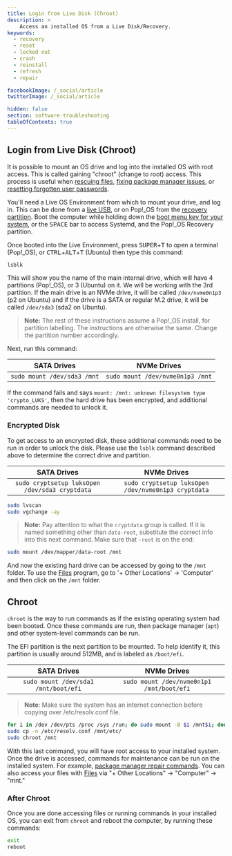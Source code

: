 ```yaml
---
title: Login from Live Disk (Chroot)
description: >
    Access an installed OS from a Live Disk/Recovery.
keywords:
  - recovery
  - reset
  - locked out
  - crash
  - reinstall
  - refresh
  - repair

facebookImage: /_social/article
twitterImage: /_social/article

hidden: false
section: software-troubleshooting
tableOfContents: true
---
```


## Login from Live Disk (Chroot)

It is possible to mount an OS drive and log into the installed OS with root access. This is called gaining "chroot" (change to root) access. This process is useful when [rescuing files](/articles/disaster-recovery), [fixing package manager issues](/articles/package-manager-pop), or [resetting forgotten user passwords](/articles/password).

You'll need a Live OS Environment from which to mount your drive, and log in. This can be done from a [live USB](/articles/live-disk), or on Pop!_OS from the [recovery partition](/articles/pop-recovery).
Boot the computer while holding down the [boot menu key for your system](/articles/boot-menu), or the <kbd>SPACE</kbd> bar to access Systemd, and the Pop!\_OS Recovery partition.

Once booted into the Live Environment, press <kbd>SUPER</kbd>+<kbd>T</kbd> to open a terminal (Pop!\_OS), or <kbd>CTRL</kbd>+<kbd>ALT</kbd>+<kbd>T</kbd> (Ubuntu) then type this command:

```bash
lsblk
```

This will show you the name of the main internal drive, which will have 4 partitions (Pop!\_OS), or 3 (Ubuntu) on it.  We will be working with the 3rd partition.  If the main drive is an NVMe drive, it will be called `/dev/nvme0n1p3` (p2 on Ubuntu) and if the drive is a SATA or regular M.2 drive, it will be called `/dev/sda3` (sda2 on Ubuntu).

>**Note:** The rest of these instructions assume a Pop!\_OS install, for partition labelling. The instructions are otherwise the same. Change the partition number accordingly.

Next, run this command:

| **SATA Drives**           | **NVMe Drives**                |
|:-------------------------:|:------------------------------:|
| ```sudo mount /dev/sda3 /mnt``` | ```sudo mount /dev/nvme0n1p3 /mnt``` |

If the command fails and says `mount: /mnt: unknown filesystem type 'crypto_LUKS'`, then the hard drive has been encrypted, and additional commands are needed to unlock it.  

### Encrypted Disk

To get access to an encrypted disk, these additional commands need to be run in order to unlock the disk.  Please use the `lsblk` command described above to determine the correct drive and partition.

| **SATA Drives**                                    | **NVMe Drives**                                   |
|:--------------------------------------------------:|:-------------------------------------------------:|
| ```sudo cryptsetup luksOpen /dev/sda3 cryptdata```       | ```sudo cryptsetup luksOpen /dev/nvme0n1p3 cryptdata``` |

```bash
sudo lvscan
sudo vgchange -ay
```

>**Note:** Pay attention to what the `cryptdata` group is called. If it is named something other than `data-root`, substitute the correct info into this next command.  Make sure that `-root` is on the end:

```bash
sudo mount /dev/mapper/data-root /mnt
```

And now the existing hard drive can be accessed by going to the `/mnt` folder.  To use the <u>Files</u> program, go to '+ Other Locations' -> 'Computer' and then click on the `/mnt` folder.

## Chroot

`chroot` is the way to run commands as if the existing operating system had been booted.  Once these commands are run, then package manager (`apt`) and other system-level commands can be run.

The EFI partition is the next partition to be mounted. To help identify it, this partition is usually around 512MB, and is labeled as `/boot/efi`.

| **SATA Drives**                       | **NVMe Drives**                          |
|:-------------------------------------:|:----------------------------------------:|
| ```sudo mount /dev/sda1 /mnt/boot/efi```    | ```sudo mount /dev/nvme0n1p1 /mnt/boot/efi```  |

>**Note**: Make sure the system has an internet connection before copying over /etc/resolv.conf file.

```bash
for i in /dev /dev/pts /proc /sys /run; do sudo mount -B $i /mnt$i; done
sudo cp -n /etc/resolv.conf /mnt/etc/
sudo chroot /mnt
```

With this last command, you will have root access to your installed system. Once the drive is accessed, commands for maintenance can be run on the installed system. For example, [package manager repair commands](article/package-manager-pop). You can also access your files with <u>Files</u> via "+ Other Locations" -> "Computer" -> "mnt."

### After Chroot

Once you are done accessing files or running commands in your installed OS, you can exit from `chroot` and reboot the computer, by running these commands:

```bash
exit
reboot
```
